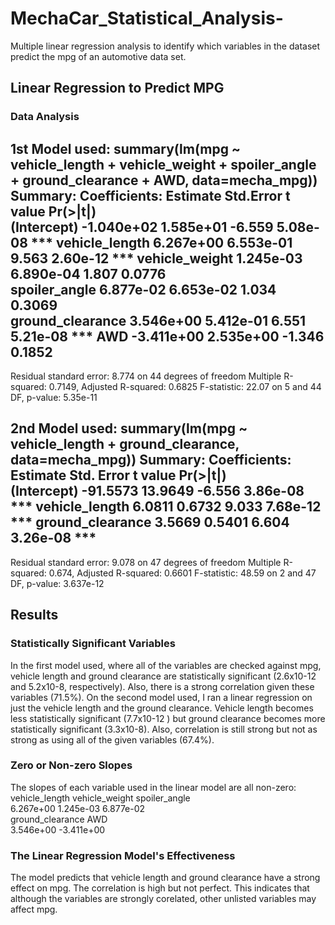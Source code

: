 # MechaCar_Statistical_Analysis-
Multiple linear regression analysis to identify which variables in the dataset predict the mpg of an automotive data set.


## Linear Regression to Predict MPG

### Data Analysis
1st Model used:	summary(lm(mpg ~  vehicle_length + vehicle_weight + spoiler_angle  + ground_clearance + AWD, data=mecha_mpg))
Summary:	Coefficients:
                   	Estimate 	Std.Error	t value 		Pr(>|t|)    
(Intercept)      	-1.040e+02  	1.585e+01  	-6.559 		5.08e-08 ***
vehicle_length    6.267e+00	 6.553e-01   	9.563 		2.60e-12 ***
vehicle_weight    1.245e-03	 6.890e-04	1.807   		0.0776  
spoiler_angle     6.877e-02 	 6.653e-02   	1.034   		0.3069    
ground_clearance  3.546e+00  5.412e-01   	6.551		5.21e-08 ***
AWD              -3.411e+00	2.535e+00 	-1.346		   0.1852    
---
Residual standard error: 8.774 on 44 degrees of freedom
Multiple R-squared:  0.7149,	Adjusted R-squared:  0.6825 
F-statistic: 22.07 on 5 and 44 DF,  p-value: 5.35e-11

2nd Model used:	summary(lm(mpg ~  vehicle_length + ground_clearance, data=mecha_mpg))
Summary:	Coefficients:
                 	Estimate 	Std. Error 	t value 		Pr(>|t|)    
(Intercept)      -91.5573    	13.9649  	-6.556 		3.86e-08 ***
vehicle_length     6.0811     	0.6732   	9.033 		7.68e-12 ***
ground_clearance   3.5669     	0.5401   	6.604 		3.26e-08 ***
---
Residual standard error: 9.078 on 47 degrees of freedom
Multiple R-squared:  0.674,	Adjusted R-squared:  0.6601 
F-statistic: 48.59 on 2 and 47 DF,  p-value: 3.637e-12

## Results

### Statistically Significant Variables
In the first model used, where all of the variables are checked against mpg, vehicle length and ground clearance are statistically significant (2.6x10-12 and 5.2x10-8, respectively). Also, there is a strong correlation given these variables (71.5%).
On the second model used, I ran a linear regression on just the vehicle length and the ground clearance. Vehicle length becomes less statistically significant (7.7x10-12 ) but ground clearance becomes more statistically significant (3.3x10-8). Also, correlation is still strong but not as strong as using all of the given variables (67.4%).

### Zero or Non-zero Slopes
The slopes of each variable used in the linear model are all non-zero: 
vehicle_length    	vehicle_weight     	spoiler_angle  
6.267e+00         	1.245e-03         	6.877e-02  
ground_clearance 	AWD  
3.546e+00        	-3.411e+00 

### The Linear Regression Model's Effectiveness
The model predicts that vehicle length and ground clearance have a strong effect on mpg. The correlation is high but not perfect. This indicates that although the variables are strongly corelated, other unlisted variables may affect mpg.

